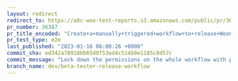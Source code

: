 ```yaml
---
layout: redirect
redirect_to: https://a8c-woo-test-reports.s3.amazonaws.com/public/pr/36387/e2e/index.html
pr_number: 36387
pr_title_encoded: "Create+a+manually+triggered+workflow+to+release+WooCommerce+Beta+Tester"
pr_test_type: e2e
last_published: "2023-01-16 06:00:26 +0000"
commit_sha: ed342a78918bb65d0f53ed4c514b0e1185c8d57c
commit_message: "Lock down the permissions on the whole workflow with permissions: {}"
branch_name: dev/beta-tester-release-workflow
---
```

